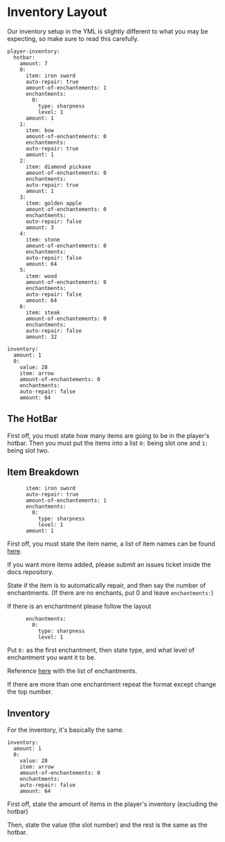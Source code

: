 # Inventory Layout

Our inventory setup in the YML is slightly different to what you may be expecting, so make sure to read this carefully.
```
player-inventory:
  hotbar:
    amount: 7
    0:
      item: iron sword
      auto-repair: true
      amount-of-enchantements: 1
      enchantments:
        0:
          type: sharpness
          level: 1
      amount: 1
    1:
      item: bow
      amount-of-enchantements: 0
      enchantments:
      auto-repair: true
      amount: 1
    2:
      item: diamond pickaxe
      amount-of-enchantements: 0
      enchantments:
      auto-repair: true
      amount: 1
    3:
      item: golden apple
      amount-of-enchantements: 0
      enchantments:
      auto-repair: false
      amount: 3
    4:
      item: stone
      amount-of-enchantements: 0
      enchantments:
      auto-repair: false  
      amount: 64
    5:
      item: wood
      amount-of-enchantements: 0
      enchantments:
      auto-repair: false
      amount: 64
    6:
      item: steak
      amount-of-enchantements: 0
      enchantments:
      auto-repair: false
      amount: 32

inventory:
  amount: 1
  0:
    value: 28
    item: arrow
    amount-of-enchantements: 0
    enchantments:
    auto-repair: false
    amount: 64
```

## The HotBar

First off, you must state how many items are going to be in the player's hotbar.
Then you must put the items into a list ```0:``` being slot one and ```1:``` being slot two.

## Item Breakdown

```
      item: iron sword
      auto-repair: true
      amount-of-enchantements: 1
      enchantments:
        0:
          type: sharpness
          level: 1
      amount: 1
```

First off, you must state the item name, a list of item names can be found [here](https://tgn-minecraft.github.io/docs/items).

If you want more items added, please submit an issues ticket inside the docs repository. 

State if the item is to automatically repair, and then say the number of enchantments. (If there are no enchants, put 0 and leave ```enchantments:```)

If there is an enchantment please follow the layout
```
      enchantments:
        0:
          type: sharpness
          level: 1
```

Put ```0:``` as the first enchantment, then state type, and what level of enchantment you want it to be. 

Reference [here](https://tgn-minecraft.github.io/docs/enchantments) with the list of enchantments.

If there are more than one enchantment repeat the format except change the top number.

## Inventory

For the inventory, it's basically the same.

```
inventory:
  amount: 1
  0:
    value: 28
    item: arrow
    amount-of-enchantements: 0
    enchantments:
    auto-repair: false
    amount: 64
```

First off, state the amount of items in the player's inventory (excluding the hotbar)

Then, state the value (the slot number) and the rest is the same as the hotbar.

